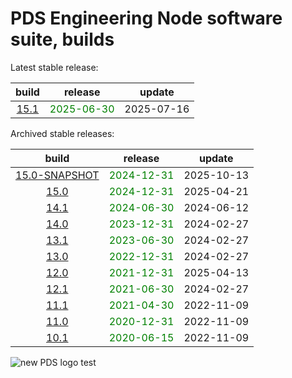 
PDS Engineering Node software suite, builds
===========================================


Latest stable release:  

|build|release|update|
| :---: | :---: | :---: |
|[15.1](./15.1)|<span style="color:green">2025-06-30</span>|2025-07-16|
  


Archived stable releases:  

|build|release|update|
| :---: | :---: | :---: |
|[15.0-SNAPSHOT](./15.0-SNAPSHOT)|<span style="color:green">2024-12-31</span>|2025-10-13|
|[15.0](./15.0)|<span style="color:green">2024-12-31</span>|2025-04-21|
|[14.1](./14.1)|<span style="color:green">2024-06-30</span>|2024-06-12|
|[14.0](./14.0)|<span style="color:green">2023-12-31</span>|2024-02-27|
|[13.1](./13.1)|<span style="color:green">2023-06-30</span>|2024-02-27|
|[13.0](./13.0)|<span style="color:green">2022-12-31</span>|2024-02-27|
|[12.0](./12.0)|<span style="color:green">2021-12-31</span>|2025-04-13|
|[12.1](./12.1)|<span style="color:green">2021-06-30</span>|2024-02-27|
|[11.1](./11.1)|<span style="color:green">2021-04-30</span>|2022-11-09|
|[11.0](./11.0)|<span style="color:green">2020-12-31</span>|2022-11-09|
|[10.1](./10.1)|<span style="color:green">2020-06-15</span>|2022-11-09|
  
![new PDS logo test](https://nasa-pds.github.io/pdsen-corral/images/logo.png)